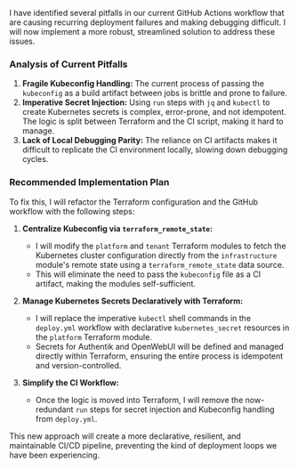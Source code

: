 I have identified several pitfalls in our current GitHub Actions workflow that are causing recurring deployment failures and making debugging difficult. I will now implement a more robust, streamlined solution to address these issues.

### Analysis of Current Pitfalls

1.  **Fragile Kubeconfig Handling:** The current process of passing the `kubeconfig` as a build artifact between jobs is brittle and prone to failure.
2.  **Imperative Secret Injection:** Using `run` steps with `jq` and `kubectl` to create Kubernetes secrets is complex, error-prone, and not idempotent. The logic is split between Terraform and the CI script, making it hard to manage.
3.  **Lack of Local Debugging Parity:** The reliance on CI artifacts makes it difficult to replicate the CI environment locally, slowing down debugging cycles.

### Recommended Implementation Plan

To fix this, I will refactor the Terraform configuration and the GitHub workflow with the following steps:

1.  **Centralize Kubeconfig via `terraform_remote_state`:**
    *   I will modify the `platform` and `tenant` Terraform modules to fetch the Kubernetes cluster configuration directly from the `infrastructure` module's remote state using a `terraform_remote_state` data source.
    *   This will eliminate the need to pass the `kubeconfig` file as a CI artifact, making the modules self-sufficient.

2.  **Manage Kubernetes Secrets Declaratively with Terraform:**
    *   I will replace the imperative `kubectl` shell commands in the `deploy.yml` workflow with declarative `kubernetes_secret` resources in the `platform` Terraform module.
    *   Secrets for Authentik and OpenWebUI will be defined and managed directly within Terraform, ensuring the entire process is idempotent and version-controlled.

3.  **Simplify the CI Workflow:**
    *   Once the logic is moved into Terraform, I will remove the now-redundant `run` steps for secret injection and Kubeconfig handling from `deploy.yml`.

This new approach will create a more declarative, resilient, and maintainable CI/CD pipeline, preventing the kind of deployment loops we have been experiencing.